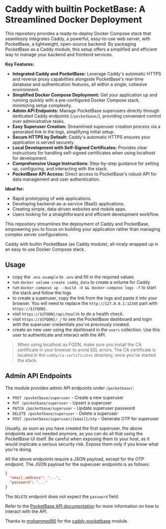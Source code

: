 # Caddy with builtin PocketBase: A Streamlined Docker Deployment

This repository provides a ready-to-deploy Docker Compose stack that seamlessly integrates Caddy, a powerful, easy-to-use web server, with PocketBase, a lightweight, open-source backend. By packaging PocketBase as a Caddy module, this setup offers a simplified and efficient way to manage your backend and frontend services.

**Key Features:**

* **Integrated Caddy and PocketBase:** Leverage Caddy's automatic HTTPS and reverse proxy capabilities alongside PocketBase's real-time database and authentication features, all within a single, cohesive environment.
* **Simplified Docker Compose Deployment:** Get your application up and running quickly with a pre-configured Docker Compose stack, minimizing setup complexity.
* **Admin API Endpoints:** Manage PocketBase superusers directly through dedicated Caddy endpoints (`/pocketbase/`), providing convenient control over administrative tasks.
* **Easy Superuser Creation:** Streamlined superuser creation process via a generated link in the logs, simplifying initial setup.
* **Secure HTTPS by Default:** Caddy's automatic HTTPS ensures your application is served securely.
* **Local Development with Self-Signed Certificates:** Provides clear instructions for handling self-signed certificates when using localhost for development.
* **Comprehensive Usage Instructions:** Step-by-step guidance for setting up, configuring, and interacting with the stack.
* **PocketBase API Access:** Direct access to PocketBase's robust API for data management and user authentication.

**Ideal for:**

* Rapid prototyping of web applications.
* Developing backend-as-a-service (BaaS) applications.
* Creating simple, data-driven websites and mobile apps.
* Users looking for a straightforward and efficient development workflow.

This repository streamlines the deployment of Caddy and PocketBase, empowering you to focus on building your application rather than managing complex server configurations.


Caddy with builtin PocketBase (as Caddy module), all nicely wrapped up in an
easy to use Docker Compose stack.

## Usage

- copy the `.env.example` to `.env` and fill in the required values
- run `docker volume create caddy_data` to create a volume for Caddy
- run `docker-compose up --build -d && docker-compose logs -f` to start the
  stack and follow the logs
- to create a superuser, copy the link from the logs and paste it into your
  browser. You will need to replace the `http://127.0.0.1:12345` part with
  `https://${FQDN}`.
- visit `https://${FQDN}/api/health` to do a health check.
- visit `https://${FQDN}/_/` to see the PocketBase dashboard and login with the
  superuser credentials you've previously created.
- create an new user using the dashboard in the `users` collection. Use this user
  to authenticate and interact with the API.

> When using localhost as FQDN, make sure you install the CA certificate in your
> browser to avoid SSL errors. The CA certificate is located in the
> `caddy/ca-certificates` directory, once you've started the stack.

## Admin API Endpoints

The module provides admin API endpoints under `/pocketbase/`:

- `POST /pocketbase/superuser` - Create a new superuser
- `PUT /pocketbase/superuser` - Upsert a superuser
- `PATCH /pocketbase/superuser` - Update superuser password
- `DELETE /pocketbase/superuser` - Delete a superuser
- `POST /pocketbase/superuser/{email}/otp` - Generate OTP for superuser

Usually, as soon as you have created the first superuser, the above endpoints are 
not needed anymore, as you can do all that using the PocketBase UI itself. Be careful 
when exposing them to your host, as it would implicate a serious security risk. Expose 
them only if you know what you're doing.

All the above endpoints require a JSON payload, except for the OTP endpoint. The
JSON payload for the superuser endpoints is as follows:

```json
{
  "email_address": "...",
  "password": "..."
}
```

The `DELETE` endpoint does not expect the `password` field.

Refer to the [PocketBase API documentation](https://pocketbase.io/docs/api-records/)
for more information on how to interact with the API.

Thanks to [mohammed90](https://github.com/mohammed90) for the
[caddy-pocketbase](https://github.com/mohammed90/caddy-pocketbase) module.
